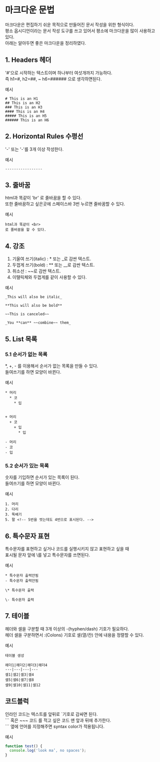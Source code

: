 # 마크다운 문법

마크다운은 편집하기 쉬운 목적으로 만들어진 문서 작성을 위한 형식이다.  
평소 옵시디언이라는 문서 작성 도구를 쓰고 있어서 평소에 마크다운을 많이 사용하고 있다.  
아래는 알아두면 좋은 마크다운을 정리하였다.

## 1. Headers 헤더

'#'으로 시작하는 텍스트이며 하나부터 여섯개까지 가능하다.  
즉 h1=#, h2=##, ~ h6=###### 으로 생각하면된다.

예시

```
# This is an H1
## This is an H2
### This is an H3
#### This is an H4
##### This is an H5
###### This is an H6
```

## 2. Horizontal Rules 수평선

'-' 또는 '-'를 3개 이상 작성한다.

예시

```
-----------------
```

## 3. 줄바꿈

html과 똑같이 'br' 로 줄바꿈을 할 수 있다.  
또한 줄바꿈하고 싶은곳에 스페이스바 3번 누르면 줄바꿈할 수 있다.

예시

```
html과 똑같이 <br>
로 줄바꿈을 할 수 있다.
```

## 4. 강조

1. 기울여 쓰기(italic) : \* 또는 \_로 감싼 텍스트.
2. 두껍게 쓰기(bold) : \*\* 또는 \_\_로 감싼 텍스트.
3. 취소선 : ~~로 감싼 텍스트.
4. 이탤릭체와 두껍게를 같이 사용할 수 있다.

예시

```
_This will also be italic_

**This will also be bold**

~~This is canceled~~

_You **can** ~~combine~~ them_
```

## 5. List 목록

### 5.1 순서가 없는 목록

\*, +, - 를 이용해서 순서가 없는 목록을 만들 수 있다.  
들여쓰기를 하면 모양이 바뀐다.

예시

```
* 머리
  * 코
    * 입


+ 머리
  + 코
    + 입
      * 입

- 머리
- 코
- 입
```

### 5.2 순서가 있는 목록

숫자를 기입하면 순서가 있는 목록이 된다.  
들여쓰기를 하면 모양이 바뀐다.

예시

```
1. 머리
2. 다리
3. 뚝배기
5. 팔 <!-- 5번을 썻는데도 4번으로 표시된다. -->
```

## 6. 특수문자 표현

특수문자를 표현하고 싶거나 코드를 실행시키지 않고 표현하고 싶을 때  
표시될 문자 앞에 \를 넣고 특수문자를 쓰면된다.

예시

```
* 특수문자 출력안됨
- 특수문자 출력안됨

\* 특수문자 출력

\- 특수문자 출력
```

## 7. 테이블

헤더와 셀을 구분할 때 3개 이상의 -(hyphen/dash) 기호가 필요하다.  
헤더 셀을 구분하면서 :(Colons) 기호로 셀(열/칸) 안에 내용을 정렬할 수 있다.

예시

```
테이블 생성

헤더1|헤더2|헤더3|헤더4
---|---|---|---
셀1|셀2|셀3|셀4
셀5|셀6|셀7|셀8
셀9|셀10|셀11|셀12
```

## 코드블럭

인라인 코드는 텍스트를 앞뒤로 `기호로 감싸면 된다.  
\``` 혹은 ~~~ 코드 를 적고 싶은 코드 맨 앞과 뒤에 추가한다.  
\``` 옆에 언어를 지정해주면 syntax color가 적용됩니다.

예시

```javascript
function test() {
  console.log('look ma’, no spaces');
}
```
